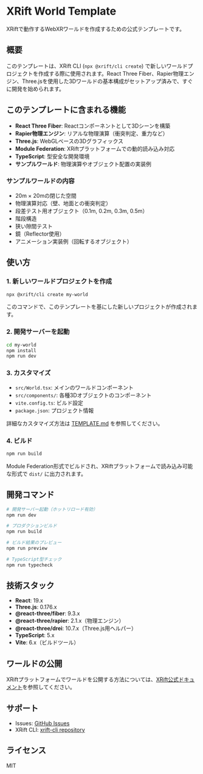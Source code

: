 # XRift World Template

XRiftで動作するWebXRワールドを作成するための公式テンプレートです。

## 概要

このテンプレートは、XRift CLI (`npx @xrift/cli create`) で新しいワールドプロジェクトを作成する際に使用されます。React Three Fiber、Rapier物理エンジン、Three.jsを使用した3Dワールドの基本構成がセットアップ済みで、すぐに開発を始められます。

## このテンプレートに含まれる機能

- **React Three Fiber**: Reactコンポーネントとして3Dシーンを構築
- **Rapier物理エンジン**: リアルな物理演算（衝突判定、重力など）
- **Three.js**: WebGLベースの3Dグラフィックス
- **Module Federation**: XRiftプラットフォームでの動的読み込み対応
- **TypeScript**: 型安全な開発環境
- **サンプルワールド**: 物理演算やオブジェクト配置の実装例

### サンプルワールドの内容

- 20m × 20mの閉じた空間
- 物理演算対応（壁、地面との衝突判定）
- 段差テスト用オブジェクト（0.1m, 0.2m, 0.3m, 0.5m）
- 階段構造
- 狭い隙間テスト
- 鏡（Reflector使用）
- アニメーション実装例（回転するオブジェクト）

## 使い方

### 1. 新しいワールドプロジェクトを作成

```bash
npx @xrift/cli create my-world
```

このコマンドで、このテンプレートを基にした新しいプロジェクトが作成されます。

### 2. 開発サーバーを起動

```bash
cd my-world
npm install
npm run dev
```

### 3. カスタマイズ

- `src/World.tsx`: メインのワールドコンポーネント
- `src/components/`: 各種3Dオブジェクトのコンポーネント
- `vite.config.ts`: ビルド設定
- `package.json`: プロジェクト情報

詳細なカスタマイズ方法は [TEMPLATE.md](./TEMPLATE.md) を参照してください。

### 4. ビルド

```bash
npm run build
```

Module Federation形式でビルドされ、XRiftプラットフォームで読み込み可能な形式で `dist/` に出力されます。

## 開発コマンド

```bash
# 開発サーバー起動（ホットリロード有効）
npm run dev

# プロダクションビルド
npm run build

# ビルド結果のプレビュー
npm run preview

# TypeScript型チェック
npm run typecheck
```

## 技術スタック

- **React**: 19.x
- **Three.js**: 0.176.x
- **@react-three/fiber**: 9.3.x
- **@react-three/rapier**: 2.1.x（物理エンジン）
- **@react-three/drei**: 10.7.x（Three.js用ヘルパー）
- **TypeScript**: 5.x
- **Vite**: 6.x（ビルドツール）

## ワールドの公開

XRiftプラットフォームでワールドを公開する方法については、[XRift公式ドキュメント](https://github.com/WebXR-JP/xrift-cli)を参照してください。

## サポート

- Issues: [GitHub Issues](https://github.com/WebXR-JP/xrift-world-template/issues)
- XRift CLI: [xrift-cli repository](https://github.com/WebXR-JP/xrift-cli)

## ライセンス

MIT
